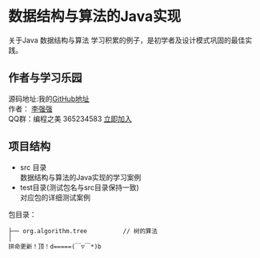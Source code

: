 # 数据结构与算法的Java实现
关于Java 数据结构与算法 学习积累的例子，是初学者及设计模式巩固的最佳实践。

## 作者与学习乐园
源码地址:我的[GitHub地址](https://github.com/JeffLi1993 "GitHub")<br>
作者： [李强强](http://www.bysocket.com/ "李强强")<br>
QQ群：编程之美 365234583  [立即加入](http://jq.qq.com/?_wv=1027&k=Sx4s4U "编程之美")

## 项目结构
- src 目录<br>
数据结构与算法的Java实现的学习案例<br>
- test目录(测试包名与src目录保持一致)<br>
对应包的详细测试案例<br>

包目录：

	├── org.algorithm.tree		    // 树的算法
	│
	拼命更新！顶！d=====(￣▽￣*)b

